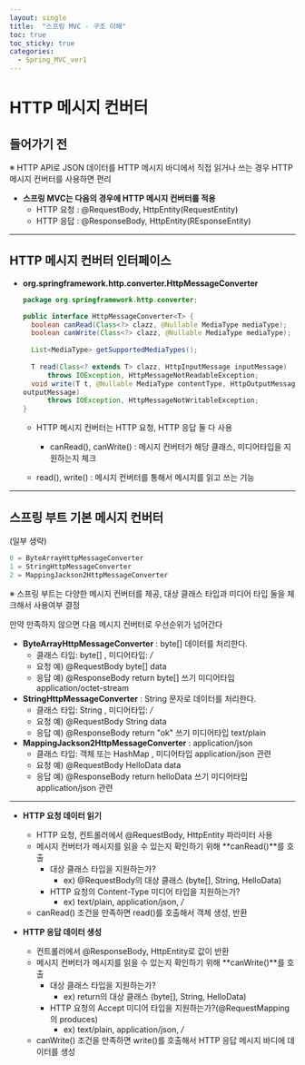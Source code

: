 ```yaml
---
layout: single
title:  "스프링 MVC - 구조 이해"
toc: true
toc_sticky: true
categories:
  - Spring_MVC_ver1
---
```


#  HTTP 메시지 컨버터



## 들어가기 전



※ HTTP API로 JSON 데이터를 HTTP 메시지 바디에서 직접 읽거나 쓰는 경우 HTTP 메시지 컨버터를 사용하면 편리



- **스프링 MVC는 다음의 경우에 HTTP 메시지 컨버터를 적용**
  - HTTP 요청 : @RequestBody, HttpEntity(RequestEntity)
  - HTTP 응답 : @ResponseBody, HttpEntity(REsponseEntity)



---



## HTTP 메시지 컨버터 인터페이스

- **org.springframework.http.converter.HttpMessageConverter**

  ```java
  package org.springframework.http.converter;
  
  public interface HttpMessageConverter<T> {
  	boolean canRead(Class<?> clazz, @Nullable MediaType mediaType);
  	boolean canWrite(Class<?> clazz, @Nullable MediaType mediaType);
      
  	List<MediaType> getSupportedMediaTypes();
      
  	T read(Class<? extends T> clazz, HttpInputMessage inputMessage)
  		throws IOException, HttpMessageNotReadableException;
  	void write(T t, @Nullable MediaType contentType, HttpOutputMessage 
  outputMessage)
  		throws IOException, HttpMessageNotWritableException;
  }
  ```
  
  - HTTP 메시지 컨버터는 HTTP 요청, HTTP 응답 둘 다 사용
  
    - canRead(), canWrite() : 메시지 컨버터가 해당 클래스, 미디어타입을 지원하는지 체크
  - read(), write() : 메시지 컨버터를 통해서 메시지를 읽고 쓰는 기능

---



## 스프링 부트 기본 메시지 컨버터

(일부 생략)

```java
0 = ByteArrayHttpMessageConverter
1 = StringHttpMessageConverter 
2 = MappingJackson2HttpMessageConverter
```

 ※ 스프링 부트는 다양한 메시지 컨버터를 제공, 대상 클래스 타입과 미디어 타입 둘을 체크해서 사용여부 결정

만약 만족하지 않으면 다음 메시지 컨버터로 우선순위가 넘어간다

- **ByteArrayHttpMessageConverter** : byte[] 데이터를 처리한다.
  - 클래스 타입: byte[] , 미디어타입: */* 
  - 요청 예) @RequestBody byte[] data
  - 응답 예) @ResponseBody return byte[] 쓰기 미디어타입 application/octet-stream
- **StringHttpMessageConverter** : String 문자로 데이터를 처리한다.
  - 클래스 타입: String , 미디어타입: */* 
  - 요청 예) @RequestBody String data
  - 응답 예) @ResponseBody return "ok" 쓰기 미디어타입 text/plain
- **MappingJackson2HttpMessageConverter** : application/json
  - 클래스 타입: 객체 또는 HashMap , 미디어타입 application/json 관련
  - 요청 예) @RequestBody HelloData data
  - 응답 예) @ResponseBody return helloData 쓰기 미디어타입 application/json 관련

---



- **HTTP 요청 데이터 읽기**
  - HTTP 요청, 컨트롤러에서 @RequestBody, HttpEntity 파라미터 사용
  - 메시지 컨버터가 메시지를 읽을 수 있는지 확인하기 위해 **canRead()**를 호출
    - 대상 클래스 타입을 지원하는가?
      - ex) @RequestBody의 대상 클래스 (byte[], String, HelloData)
    - HTTP 요청의 Content-Type 미디어 타입을 지원하는가?
      - ex) text/plain, application/json, */*
  - canRead() 조건을 만족하면 read()를 호출해서 객체 생성, 반환



- **HTTP 응답 데이터 생성**
  - 컨트롤러에서 @ResponseBody, HttpEntity로 값이 반환
  - 메시지 컨버터가 메시지를 읽을 수 있는지 확인하기 위해 **canWrite()**를 호출
    - 대상 클래스 타입을 지원하는가?
      - ex) return의 대상 클래스 (byte[], String, HelloData)
    - HTTP 요청의 Accept 미디어 타입을 지원하는가?(@RequestMapping의 produces)
      - ex) text/plain, application/json, */*
  - canWrite() 조건을 만족하면 write()를 호출해서 HTTP 응답 메시지 바디에 데이터를 생성
